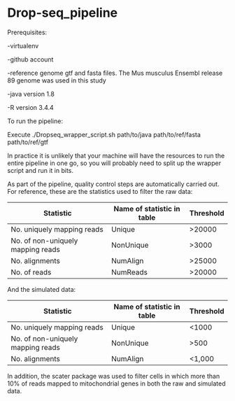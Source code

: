 # Drop-seq_pipeline

Prerequisites:

-virtualenv

-github account

-reference genome gtf and fasta files. The Mus musculus Ensembl release 89 genome was used in this study

-java version 1.8

-R version 3.4.4

To run the pipeline:

Execute ./Dropseq_wrapper_script.sh path/to/java path/to/ref/fasta path/to/ref/gtf

In practice it is unlikely that your machine will have the resources to run the entire pipeline in one go, so you will probably need to split up the wrapper script and run it in bits.

As part of the pipeline, quality control steps are automatically carried out. For reference, these are the statistics used to filter the raw data:

| Statistic | Name of statistic in table | Threshold |
-------------|--------|---------
|No. uniquely mapping reads|Unique    | >20000 |
|No. of non-uniquely mapping reads|NonUnique|>3000|
|No. alignments|NumAlign|>25000|
|No. of reads|NumReads|>20000|

And the simulated data:

| Statistic | Name of statistic in table | Threshold |
-------------|--------|---------
|No. uniquely mapping reads|Unique    | <1000 |
|No. of non-uniquely mapping reads|NonUnique|>500|
|No. alignments|NumAlign|<1,000|

In addition, the scater package was used to filter cells in which more than 10% of reads mapped to mitochondrial genes in both the raw and simulated data.
